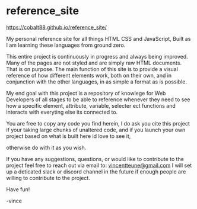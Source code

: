 # reference_site
https://cobalt88.github.io/reference_site/

My personal reference site for all things HTML CSS and JavaScript, Built as I am learning these languages from ground zero. 

This entire project is continuously in progress and always being improved. Many of the pages are not styled and are simply raw HTML documents. 
That is on purpose. The main function of this site is to provide a visual reference of how different elements work, both on their own, and in conjunction with the other languages, in as simple a format as is possible. 

My end goal with this project is a repository of knowlege for Web Developers of all stages to be able to reference whenever they need to see how a specific element, attribute, variable, selecter ect functions and interacts with everyting else its connected to. 

You are free to copy any code you find herein, I do ask you cite this project if your taking large chunks of unaltered code, and if you launch your own project based on what is built here id love to see it, 

otherwise do with it as you wish.

If you have any suggestions, questions, or would like to contribute to the project feel free to reach out via email to: vincentteune@gmail.com
I will set up a deticated slack or discord channel in the future if enough people are willing to contribute to the project. 

Have fun!

-vince
